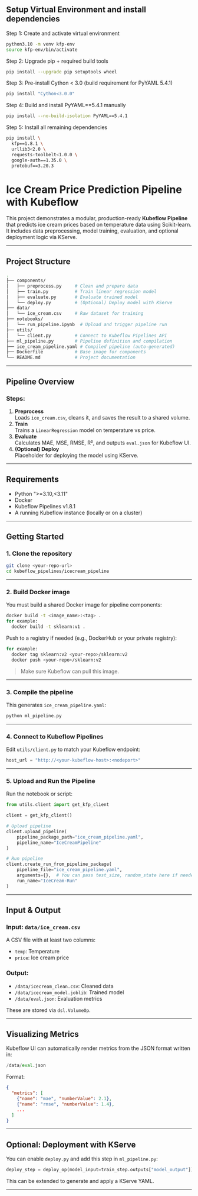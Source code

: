 ## Setup Virtual Environment and install dependencies

Step 1: Create and activate virtual environment
```bash
python3.10 -m venv kfp-env
source kfp-env/bin/activate
```
Step 2: Upgrade pip + required build tools
```bash
pip install --upgrade pip setuptools wheel
```
Step 3: Pre-install Cython < 3.0 (build requirement for PyYAML 5.4.1)
```bash
pip install "Cython<3.0.0"
```
Step 4: Build and install PyYAML==5.4.1 manually
```bash
pip install --no-build-isolation PyYAML==5.4.1
```
Step 5: Install all remaining dependencies
```bash
pip install \
  kfp==1.8.1 \
  urllib3<2.0 \
  requests-toolbelt<1.0.0 \
  google-auth==1.35.0 \
  protobuf==3.20.3
```
# Ice Cream Price Prediction Pipeline with Kubeflow

This project demonstrates a modular, production-ready **Kubeflow Pipeline** that predicts ice cream prices based on temperature data using Scikit-learn. It includes data preprocessing, model training, evaluation, and optional deployment logic via KServe.

---

## Project Structure

```bash
.
├── components/
│   ├── preprocess.py     # Clean and prepare data
│   ├── train.py          # Train linear regression model
│   ├── evaluate.py       # Evaluate trained model
│   └── deploy.py         # (Optional) Deploy model with KServe
├── data/
│   └── ice_cream.csv     # Raw dataset for training
├── notebooks/
│   └── run_pipeline.ipynb  # Upload and trigger pipeline run
├── utils/
│   └── client.py         # Connect to Kubeflow Pipelines API
├── ml_pipeline.py        # Pipeline definition and compilation
├── ice_cream_pipeline.yaml # Compiled pipeline (auto-generated)
├── Dockerfile            # Base image for components
└── README.md             # Project documentation
```

---

## Pipeline Overview

### Steps:
1. **Preprocess**  
   Loads `ice_cream.csv`, cleans it, and saves the result to a shared volume.
2. **Train**  
   Trains a `LinearRegression` model on temperature vs price.
3. **Evaluate**  
   Calculates MAE, MSE, RMSE, R², and outputs `eval.json` for Kubeflow UI.
4. **(Optional) Deploy**  
   Placeholder for deploying the model using KServe.

---

## Requirements

- Python ">=3.10,<3.11"
- Docker
- Kubeflow Pipelines v1.8.1
- A running Kubeflow instance (locally or on a cluster)

---

## Getting Started

### 1. Clone the repository

```bash
git clone <your-repo-url>
cd kubeflow_pipelines/icecream_pipeline
```

---

### 2. Build Docker image

You must build a shared Docker image for pipeline components:

```bash
docker build -t <image_name>:<tag> .
for example: 
  docker build -t sklearn:v1 .
```

Push to a registry if needed (e.g., DockerHub or your private registry):

```bash
for example:
  docker tag sklearn:v2 <your-repo>/sklearn:v2
  docker push <your-repo>/sklearn:v2
```

> Make sure Kubeflow can pull this image.

---

### 3. Compile the pipeline

This generates `ice_cream_pipeline.yaml`:

```bash
python ml_pipeline.py
```

---

### 4. Connect to Kubeflow Pipelines

Edit `utils/client.py` to match your Kubeflow endpoint:

```python
host_url = "http://<your-kubeflow-host>:<nodeport>"
```
---

### 5. Upload and Run the Pipeline

Run the notebook or script:

```python
from utils.client import get_kfp_client

client = get_kfp_client()

# Upload pipeline
client.upload_pipeline(
    pipeline_package_path="ice_cream_pipeline.yaml",
    pipeline_name="IceCreamPipeline"
)

# Run pipeline
client.create_run_from_pipeline_package(
    pipeline_file="ice_cream_pipeline.yaml",
    arguments={},  # You can pass test_size, random_state here if needed
    run_name="IceCream-Run"
)
```

---

## Input & Output

### Input: `data/ice_cream.csv`
A CSV file with at least two columns:
- `temp`: Temperature
- `price`: Ice cream price

### Output:
- `/data/icecream_clean.csv`: Cleaned data
- `/data/icecream_model.joblib`: Trained model
- `/data/eval.json`: Evaluation metrics

These are stored via `dsl.VolumeOp`.

---

## Visualizing Metrics

Kubeflow UI can automatically render metrics from the JSON format written in:

```python
/data/eval.json
```

Format:

```json
{
  "metrics": [
    {"name": "mae", "numberValue": 2.1},
    {"name": "rmse", "numberValue": 1.4},
    ...
  ]
}
```

---

## Optional: Deployment with KServe

You can enable `deploy.py` and add this step in `ml_pipeline.py`:

```python
deploy_step = deploy_op(model_input=train_step.outputs["model_output"]).after(evaluate_step)
```

This can be extended to generate and apply a KServe YAML.

---
